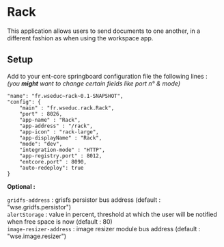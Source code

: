 # Rack

This application allows users to send documents to one another, in a different fashion as when using the workspace app.

## Setup

Add to your ent-core springboard configuration file the following lines :<br>
*(you **might** want to change certain fields like port n° & mode)*

```
"name": "fr.wseduc~rack~0.1-SNAPSHOT",
"config": {
    "main" : "fr.wseduc.rack.Rack",
    "port" : 8026,
    "app-name" : "Rack",
    "app-address" : "/rack",
    "app-icon" : "rack-large",
    "app-displayName" : "Rack",
    "mode": "dev",
    "integration-mode" : "HTTP",
    "app-registry.port" : 8012,
    "entcore.port" : 8090,
    "auto-redeploy": true
}
```

**Optional :**

``gridfs-address`` : grisfs persistor bus address (default : "wse.gridfs.persistor")<br>
``alertStorage`` : value in percent, threshold at which the user will be notified when free space is now (default : 80)<br>
``image-resizer-address`` : image resizer module bus address (default : "wse.image.resizer")<br>
